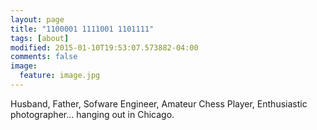 ```yaml
---
layout: page
title: "1100001 1111001 1101111"
tags: [about]
modified: 2015-01-10T19:53:07.573882-04:00
comments: false
image:
  feature: image.jpg
---
```


Husband, Father, Sofware Engineer, Amateur Chess Player, Enthusiastic photographer... hanging out in Chicago.
